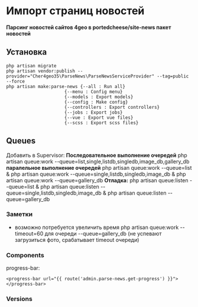 # Импорт страниц новостей

**Парсинг новостей сайтов 4geo в portedcheese/site-news пакет новостей**

## Установка
    php artisan migrate
    php artisan vendor:publish --provider="Cher4geo35\ParseNews\ParseNewsServiceProvider" --tag=public --force
    php artisan make:parse-news {--all : Run all}
                          {--menu : Config menu}
                          {--models : Export models}
                          {--config : Make config}
                          {--controllers : Export controllers}
                          {--jobs : Export jobs}
                          {--vue : Export vue files}
                          {--scss : Export scss files}

## Queues
Добавить в Supervisor:
**Последовательное выполнение очередей** 
        php artisan queue:work --queue=list,single,listdb,singledb,image_db,gallery_db
**паралельное выполнение очередей**
       php artisan queue:work --queue=list  &    php artisan queue:work --queue=single,listdb,singledb,image_db &  php artisan queue:work --queue=gallery_db
**Отладка:**
  php artisan queue:listen --queue=list  &    php artisan queue:listen --queue=single,listdb,singledb,image_db &  php artisan queue:listen --queue=gallery_db

### Заметки
- возможно потребуется увеличить время php artisan queue:work --timeout=60 для очереди --queue=gallery_db (не успевают загрузиться фото, срабатывает timeout очереди)

### Components

progress-bar:

    <progress-bar url="{{ route('admin.parse-news.get-progress') }}">
    </progress-bar>

### Versions
